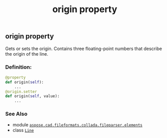 ﻿---
title: origin property
second_title: Aspose.CAD for Python via .NET API References
description: 
type: docs
weight: 50
url: /python-net/aspose.cad.fileformats.collada.fileparser.elements/line/origin/
is_root: false
---

## origin property


Gets or sets the origin.
Contains three floating-point numbers that describe the origin of the line.
### Definition:
```python
@property
def origin(self):
    ...
@origin.setter
def origin(self, value):
    ...
```

### See Also
* module [`aspose.cad.fileformats.collada.fileparser.elements`](../../)
* class [`Line`](/cad/python-net/aspose.cad.fileformats.collada.fileparser.elements/line)
